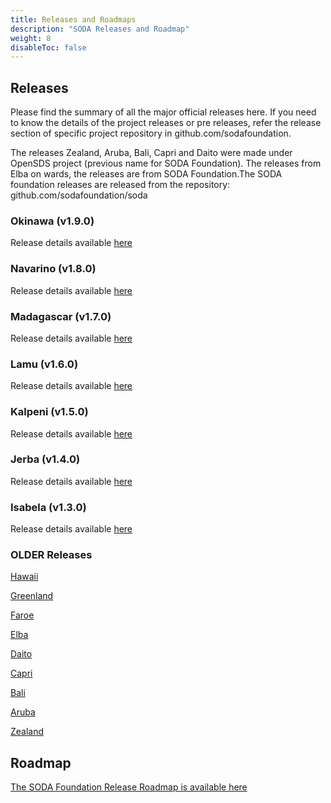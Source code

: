 ```yaml
---
title: Releases and Roadmaps
description: "SODA Releases and Roadmap"
weight: 8
disableToc: false
---
```

## Releases
Please find the summary of all the major official releases here. If you need to know the details of the project releases or pre releases, refer the release section of specific project repository in github.com/sodafoundation.

The releases Zealand, Aruba, Bali, Capri and Daito were made under OpenSDS project (previous name for SODA Foundation). The releases from Elba on wards, the releases are from SODA Foundation.The SODA foundation releases are released from the repository: github.com/sodafoundation/soda

### Okinawa (v1.9.0)
Release details available [here](https://github.com/sodafoundation/soda/releases/tag/v1.9.0)

### Navarino (v1.8.0)
Release details available [here](https://github.com/sodafoundation/soda/releases/tag/v1.8.0)

### Madagascar (v1.7.0)
Release details available [here](https://github.com/sodafoundation/soda/releases/tag/v1.7.0)

### Lamu (v1.6.0)
Release details available [here](https://github.com/sodafoundation/soda/releases/tag/v1.6.0)

### Kalpeni (v1.5.0)
Release details available [here](https://github.com/sodafoundation/soda/releases/tag/v1.5.0)

### Jerba (v1.4.0)
Release details available [here](https://github.com/sodafoundation/soda/releases/tag/v1.4.0)

### Isabela (v1.3.0)
Release details available [here](https://github.com/sodafoundation/soda/releases/tag/v1.3.0)

### OLDER Releases
[Hawaii](https://github.com/sodafoundation/soda/releases/tag/v1.2.0)

[Greenland](https://github.com/sodafoundation/soda/releases/tag/v1.1.0)

[Faroe](https://github.com/sodafoundation/soda/releases/tag/v1.0.0)

[Elba](https://github.com/sodafoundation/soda/releases/tag/v0.20.0)

[Daito](https://github.com/sodafoundation/api/releases/tag/v0.10.0)

[Capri](https://github.com/sodafoundation/api/releases/tag/v0.6.0)

[Bali](https://github.com/sodafoundation/api/releases/tag/v0.4.0)

[Aruba](https://github.com/sodafoundation/api/releases/tag/v0.2.0)

[Zealand](https://github.com/sodafoundation/api/releases/tag/v0.1.0)


## Roadmap
[The SODA Foundation Release Roadmap is available here](https://github.com/sodafoundation/releases/blob/master/roadmap.md)


